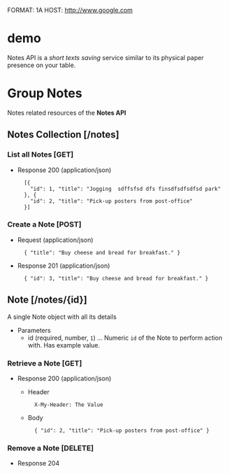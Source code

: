 FORMAT: 1A
HOST: http://www.google.com

# demo
Notes API is a *short texts saving* service similar to its physical paper presence on your table.

# Group Notes
Notes related resources of the **Notes API**

## Notes Collection [/notes]
### List all Notes [GET]
+ Response 200 (application/json)

        [{
          "id": 1, "title": "Jogging  sdffsfsd dfs finsdfsdfsdfsd park"
        }, {
          "id": 2, "title": "Pick-up posters from post-office"
        }]

### Create a Note [POST]
+ Request (application/json)

        { "title": "Buy cheese and bread for breakfast." }

+ Response 201 (application/json)

        { "id": 3, "title": "Buy cheese and bread for breakfast." }

## Note [/notes/{id}]
A single Note object with all its details

+ Parameters
    + id (required, number, `1`) ... Numeric `id` of the Note to perform action with. Has example value.

### Retrieve a Note [GET]
+ Response 200 (application/json)

    + Header

            X-My-Header: The Value

    + Body

            { "id": 2, "title": "Pick-up posters from post-office" }

### Remove a Note [DELETE]
+ Response 204
